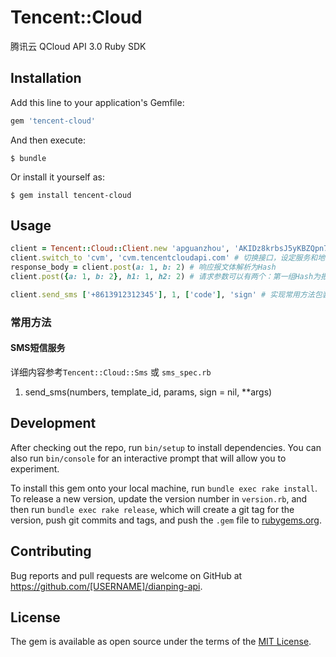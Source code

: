 # Tencent::Cloud

腾讯云 QCloud API 3.0 Ruby SDK

## Installation

Add this line to your application's Gemfile:

```ruby
gem 'tencent-cloud'
```

And then execute:

    $ bundle

Or install it yourself as:

    $ gem install tencent-cloud

## Usage

```ruby
client = Tencent::Cloud::Client.new 'apguanzhou', 'AKIDz8krbsJ5yKBZQpn74WFkmLPx3*******', 'Gu5t9xGARNpq86cd98joQYCN3*******', SmsSdkAppid: 1234567890
client.switch_to 'cvm', 'cvm.tencentcloudapi.com' # 切换接口，设定服务和地址
response_body = client.post(a: 1, b: 2) # 响应报文体解析为Hash
client.post({a: 1, b: 2}, h1: 1, h2: 2) # 请求参数可以有两个：第一组Hash为报文体，第二组为头部

client.send_sms ['+8613912312345'], 1, ['code'], 'sign' # 实现常用方法包装

```

### 常用方法

#### SMS短信服务
详细内容参考`Tencent::Cloud::Sms` 或 `sms_spec.rb`

1. send_sms(numbers, template_id, params, sign = nil, **args)

## Development

After checking out the repo, run `bin/setup` to install dependencies. You can also run `bin/console` for an interactive prompt that will allow you to experiment.

To install this gem onto your local machine, run `bundle exec rake install`. To release a new version, update the version number in `version.rb`, and then run `bundle exec rake release`, which will create a git tag for the version, push git commits and tags, and push the `.gem` file to [rubygems.org](https://rubygems.org).

## Contributing

Bug reports and pull requests are welcome on GitHub at https://github.com/[USERNAME]/dianping-api.

## License

The gem is available as open source under the terms of the [MIT License](https://opensource.org/licenses/MIT).
